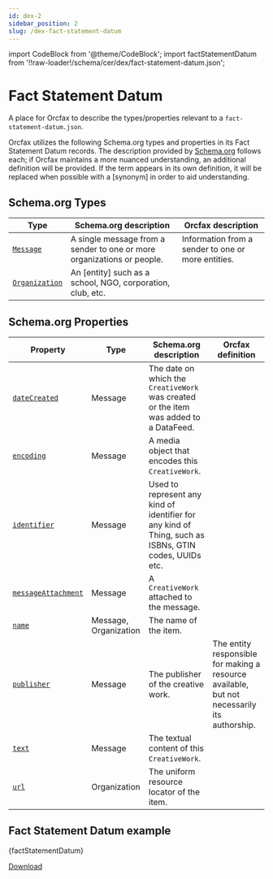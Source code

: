 ```yaml
---
id: dex-2
sidebar_position: 2
slug: /dex-fact-statement-datum
---
```


import CodeBlock from '@theme/CodeBlock';
import factStatementDatum from '!!raw-loader!/schema/cer/dex/fact-statement-datum.json';

# Fact Statement Datum

A place for Orcfax to describe the types/properties relevant to a
`fact-statement-datum.json`.

Orcfax utilizes the following Schema.org types and properties in its Fact
Statement Datum records. The description provided by [Schema.org][schema-1]
follows each; if Orcfax maintains a more nuanced understanding, an additional
definition will be provided. If the term appears in its own definition, it will
be replaced when possible with a \[synonym\] in order to aid understanding.

[schema-1]: https://schema.org/

## Schema.org Types

| Type     | Schema.org description     | Orcfax description     |
| -------- | ---------------------------| ---------------------- |
| [`Message`][type-1] | A single message from a sender to one or more organizations or people. | Information from a sender to one or more entities.|
| [`Organization`][type-2] | An \[entity\] such as a school, NGO, corporation, club, etc.|  |

[type-1]: https://schema.org/Message
[type-2]: https://schema.org/Organization

## Schema.org Properties

| Property     | Type     | Schema.org description     | Orcfax definition     |
| ------------ | -------- | ---------------------------| --------------------- |
| [`dateCreated`][prop-1] | Message     | The date on which the `CreativeWork` was created or the item was added to a DataFeed.|  |
| [`encoding`][prop-2] | Message     | A media object that encodes this `CreativeWork`.|  |
| [`identifier`][prop-3] | Message     | Used to represent any kind of identifier for any kind of Thing, such as ISBNs, GTIN codes, UUIDs etc.|  |
| [`messageAttachment`][prop-4] | Message     | A `CreativeWork` attached to the message.|  |
| [`name`][prop-5] | Message, Organization     | The name of the item.|  |
| [`publisher`][prop-6] | Message     | The publisher of the creative work.| The entity responsible for making a resource available, but not necessarily its authorship. |
| [`text`][prop-7] | Message     | The textual content of this `CreativeWork`.|  |
| [`url`][prop-8] | Organization     | The uniform resource locator of the item.|  |

[prop-1]: https://schema.org/dateCreated
[prop-2]: https://schema.org/encoding
[prop-3]: https://schema.org/identifier
[prop-4]: https://schema.org/messageAttachment
[prop-5]: https://schema.org/name
[prop-6]: https://schema.org/publisher
[prop-7]: https://schema.org/text
[prop-8]: https://schema.org/url

## Fact Statement Datum example

<CodeBlock language="jsx">{factStatementDatum}</CodeBlock>

<a target="_blank" href="/schema/cer/dex/fact-statement-datum.json" download="fact-statement-datum.json">Download</a>
